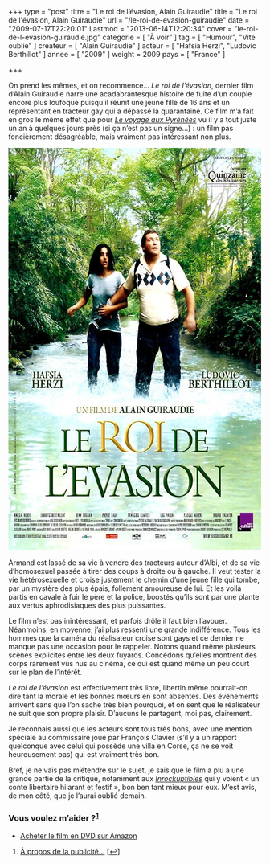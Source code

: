 +++
type = "post"
titre = "Le roi de l&rsquo;évasion, Alain Guiraudie"
title = "Le roi de l'évasion, Alain Guiraudie"
url = "/le-roi-de-evasion-guiraudie"
date = "2009-07-17T22:20:01"
Lastmod = "2013-06-14T12:20:34"
cover = "le-roi-de-l-evasion-guiraudie.jpg"
categorie = [ "À voir" ]
tag = [ "Humour", "Vite oublié" ]
createur = [ "Alain Guiraudie" ]
acteur = [ "Hafsia Herzi", "Ludovic Berthillot" ]
annee = [ "2009" ]
weight = 2009
pays = [ "France" ]

+++

<p>On prend les mêmes, et on recommence&#8230; <em>Le roi de l&rsquo;évasion</em>, dernier film d&rsquo;Alain Guiraudie narre une acadabrantesque histoire de fuite d&rsquo;un couple encore plus loufoque puisqu&rsquo;il réunit une jeune fille de 16 ans et un représentant en tracteur gay qui a dépassé la quarantaine. Ce film m&rsquo;a fait en gros le même effet que pour <em><a href="http://voiretmanger.fr/2008/07/16/le-voyage-aux-pyrenees/">Le voyage aux Pyrénées</a></em> vu il y a tout juste un an à quelques jours près (si ça n&rsquo;est pas un signe&#8230;) : un film pas foncièrement désagréable, mais vraiment pas intéressant non plus.</p>
<a href="http://www.allocine.fr/film/fichefilm_gen_cfilm=128744.html"><img class="aligncenter size-full wp-image-1646" title="roi-evasion-guiraudie" src="roi-evasion-guiraudie.jpg" alt="roi-evasion-guiraudie" width="601" height="800" /></a>
<p>Armand est lassé de sa vie à vendre des tracteurs autour d&rsquo;Albi, et de sa vie d&rsquo;homosexuel passée à tirer des coups à droite ou à gauche. Il veut tester la vie hétérosexuelle et croise justement le chemin d&rsquo;une jeune fille qui tombe, par un mystère des plus épais, follement amoureuse de lui. Et les voilà partis en cavale à fuir le père et la police, boostés qu&rsquo;ils sont par une plante aux vertus aphrodisiaques des plus puissantes.</p>
<p>Le film n&rsquo;est pas inintéressant, et parfois drôle il faut bien l&rsquo;avouer. Néanmoins, en moyenne, j&rsquo;ai plus ressenti une grande indifférence. Tous les hommes que la caméra du réalisateur croise sont gays et ce dernier ne manque pas une occasion pour le rappeler. Notons quand même plusieurs scènes explicites entre les deux fuyards. Concédons qu&rsquo;elles montrent des corps rarement vus nus au cinéma, ce qui est quand même un peu court sur le plan de l&rsquo;intérêt.</p>
<p><em>Le roi de l&rsquo;évasion</em> est effectivement très libre, libertin même pourrait-on dire tant la morale et les bonnes mœurs en sont absentes. Des événements arrivent sans que l&rsquo;on sache très bien pourquoi, et on sent que le réalisateur ne suit que son propre plaisir. D&rsquo;aucuns le partagent, moi pas, clairement.</p>
<p>Je reconnais aussi que les acteurs sont tous très bons, avec une mention spéciale au commissaire joué par François Clavier (s&rsquo;il y a un rapport quelconque avec celui qui possède une villa en Corse, ça ne se voit heureusement pas) qui est vraiment très bon.</p>
<p>Bref, je ne vais pas m&rsquo;étendre sur le sujet, je sais que le film a plu à une grande partie de la critique, notamment aux <em><a href="http://www.lesinrocks.com/cine/cinema-article/article/le-roi-de-levasion/">Inrockuptibles</a></em> qui y voient &laquo;&nbsp;un conte libertaire hilarant et festif&nbsp;&raquo;, bon ben tant mieux pour eux. M&rsquo;est avis, de mon côté, que je l&rsquo;aurai oublié demain.</p>
<div class="amazon">
<h3>Vous voulez m&rsquo;aider ?<sup><a href="#footnote_0_1644" id="identifier_0_1644" class="footnote-link footnote-identifier-link" title="&Agrave; propos de la publicit&eacute;&hellip;">1</a></sup></h3>
<ul>
<li><a href="http://www.amazon.fr/gp/product/B0032UY00G/ref=as_li_ss_tl?ie=UTF8&tag=leblogdenic07-21&linkCode=as2&camp=1642&creative=19458&creativeASIN=B0032UY00G">Acheter le film en DVD sur Amazon</a></li>
</ul>
</div>
<ol class="footnotes"><li id="footnote_0_1644" class="footnote"><a href="http://voiretmanger.fr/soutien/">À propos de la publicité…</a> [<a href="#identifier_0_1644" class="footnote-link footnote-back-link">&#8617;</a>]</li></ol>
